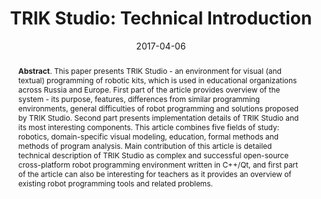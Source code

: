 ---
title: "TRIK Studio: Technical Introduction"
authors: '<i>Dmitry Mordvinov, Yurii Litvinov, and Timofey Bryksin</i>'
collection: publications
permalink: /publication/2017-04-06-trik
date: 2017-04-06
venue: "the proceedings of <b>FRUCT'17</b>"
paperurl: 'https://doi.org/10.23919/FRUCT.2017.8071326'
pdf: 'https://www.fruct.org/publications/fruct20/files/Mor.pdf'
abstract: "<p><b>Abstract</b>. This paper presents TRIK Studio - an environment for visual (and textual) programming of robotic kits, which is used in educational organizations across Russia and Europe. First part of the article provides overview of the system - its purpose, features, differences from similar programming environments, general difficulties of robot programming and solutions proposed by TRIK Studio. Second part presents implementation details of TRIK Studio and its most interesting components. This article combines five fields of study: robotics, domain-specific visual modeling, education, formal methods and methods of program analysis. Main contribution of this article is detailed technical description of TRIK Studio as complex and successful open-source cross-platform robot programming environment written in C++/Qt, and first part of the article can also be interesting for teachers as it provides an overview of existing robot programming tools and related problems.</p>"
---